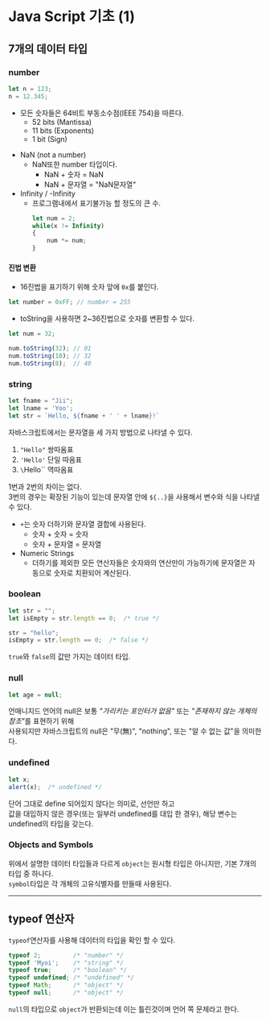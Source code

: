# Java Script 기초 (1)

## 7개의 데이터 타입
### number

```js
let n = 123;
n = 12.345;
```

* 모든 숫자들은 64비트 부동소수점(IEEE 754)을 따른다.
  + 52 bits (Mantissa)
  + 11 bits (Exponents)
  + 1 bit (Sign)
- NaN (not a number)
  * NaN또한 number 타입이다.
    + NaN + 숫자 = NaN
    + NaN + 문자열 = "NaN문자열"
- Infinity / -Infinity
  * 프로그램내에서 표기불가능 할 정도의 큰 수.
	```js
	let num = 2;
	while(x != Infinity)
	{
		num *= num;
	}
	```
#### 진법 변환
* 16진법을 표기하기 위해 숫자 앞에 `0x`를 붙인다.

```js
let number = 0xFF; // number = 255
```

* toString을 사용하면 2~36진법으로 숫자를 변환할 수 있다.
```js
let num = 32;

num.toString(32); // 01
num.toString(10); // 32
num.toString(8);  // 40
```

### string
```js
let fname = "Jii";
let lname = 'Yoo';
let str = `Hello, ${fname + ' ' + lname}!`
```

자바스크립트에서는 문자열을 세 가지 방법으로 나타낼 수 있다.
1. `"Hello"` 쌍따옴표
2. `'Hello'` 단일 따옴표
3. `\`Hello\`` 역따옴표

1번과 2번의 차이는 없다. <br>
3번의 경우는 확장된 기능이 있는데 문자열 안에 `${..}`을 사용해서 변수와 식을 나타낼 수 있다.

* `+`는 숫자 더하기와 문자열 결합에 사용된다.
  + 숫자 + 숫자 = 숫자
  + 숫자 + 문자열 = 문자열
* Numeric Strings
  + 더하기를 제외한 모든 연산자들은 숫자와의 연산만이 가능하기에 문자열은 자동으로 숫자로 치환되어 계산된다.

### boolean
```js
let str = "";
let isEmpty = str.length == 0;  /* true */

str = "hello";
isEmpty = str.length == 0;  /* false */
```

`true`와 `false`의 값만 가지는 데이터 타입.

### null

```js
let age = null;
```

언매니지드 언어의 null은 보통 <i>"가리키는 포인터가 없음"</i> 또는 <i>"존재하지 않는 개체의 참조"</i>를 표현하기 위해<br>
사용되지만 자바스크립트의 null은 "무(無)", "nothing",  또는 "알 수 없는 값"을 의미한다.

### undefined

```js
let x;
alert(x);  /* undefined */
```

단어 그대로 define 되어있지 않다는 의미로, 선언만 하고<br>
값을 대입하지 않은 경우(또는 일부러 undefined를 대입 한 경우), 해당 변수는 undefined의 타입을 갖는다.

### Objects and Symbols
위에서 설명한 데이터 타입들과 다르게 `object`는 원시형 타입은 아니지만, 기본 7개의 타입 중 하나다.<br>
`symbol`타입은 각 개체의 고유식별자를 만들때 사용된다.

<hr>

## typeof 연산자

`typeof`연산자를 사용해 데이터의 타입을 확인 할 수 있다.

```js
typeof 2;         /* "number" */
typeof 'Myoi';    /* "string" */
typeof true;      /* "boolean" */
typeof undefined; /* "undefined" */
typeof Math;      /* "object" */
typeof null;      /* "object" */
```

`null`의 타입으로 `object`가 반환되는데 이는 틀린것이며 언어 쪽 문제라고 한다.
